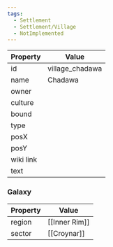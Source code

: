 ```yaml
---
tags:
  - Settlement
  - Settlement/Village
  - NotImplemented
---
```


| Property  | Value           |
| --------- | --------------- |
| id        | village_chadawa |
| name      | Chadawa         |
| owner     |                 |
| culture   |                 |
| bound     |                 |
| type      |                 |
| posX      |                 |
| posY      |                 |
| wiki link |                 |
| text      |                 |

### Galaxy
| Property | Value         |
| -------- | ------------- |
| region   | [[Inner Rim]] |
| sector   | [[Croynar]]   |
